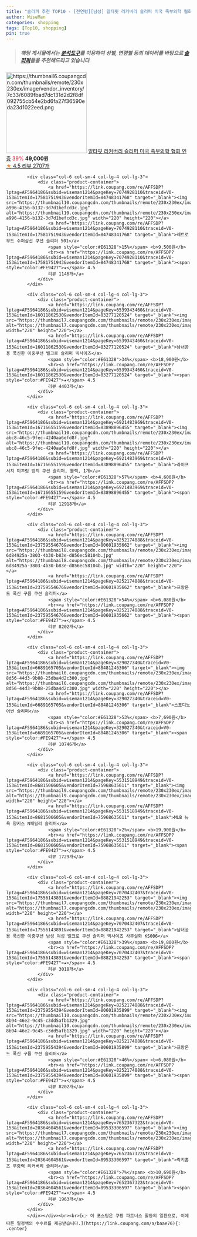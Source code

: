 ```yaml
---
title: "슬리퍼 추천 TOP10 - [전연령][남성] 알타핏 리커버리 슬리퍼 미국 족부의학 협회 인증"
author: WiseMan
categories: shopping
tags: [Top10, shopping]
pin: true
---
```


> ##### 해당 게시물에서는 [**분석도구**](https://itemscout.io/)를 이용하여 **성별**, **연령별** 등의 데이터를 바탕으로 [**슬리퍼**](https://link.coupang.com/a/baae76)들을 추천해드리고 있습니다.
<div class="container"><div class="row">
            <div class="col-6 col-sm-4 col-lg-4 col-lg-3">
                <div class="product-container">
                    <a href="https://link.coupang.com/re/AFFSDP?lptag=AF5964186&subid=wiseman1214&pageKey=7746638453&traceid=V0-153&itemId=16551793745&vendorItemId=87981060946" target="_blank"><img src="https://thumbnail6.coupangcdn.com/thumbnails/remote/230x230ex/image/vendor_inventory/7c33/6089fbad7dc131d2d2f8df092755cb54e2bd6fa27f36590eda23d1022eed.png" alt="https://thumbnail6.coupangcdn.com/thumbnails/remote/230x230ex/image/vendor_inventory/7c33/6089fbad7dc131d2d2f8df092755cb54e2bd6fa27f36590eda23d1022eed.png" width="220" height="220"></a>
                    <a href="https://link.coupang.com/re/AFFSDP?lptag=AF5964186&subid=wiseman1214&pageKey=7746638453&traceid=V0-153&itemId=16551793745&vendorItemId=87981060946" target="_blank">알타핏 리커버리 슬리퍼 미국 족부의학 협회 인증</a>
                    <span style="color:#E61328">39%</span> <b>49,000원</b>
                    <br><a href="https://link.coupang.com/re/AFFSDP?lptag=AF5964186&subid=wiseman1214&pageKey=7746638453&traceid=V0-153&itemId=16551793745&vendorItemId=87981060946" target="_blank"><span style="color:#FE9427">★</span> 4.5
                    리뷰 2707개</a>
                </div>
            </div>
            
            <div class="col-6 col-sm-4 col-lg-4 col-lg-3">
                <div class="product-container">
                    <a href="https://link.coupang.com/re/AFFSDP?lptag=AF5964186&subid=wiseman1214&pageKey=7074928110&traceid=V0-153&itemId=17581751943&vendorItemId=84748341768" target="_blank"><img src="https://thumbnail10.coupangcdn.com/thumbnails/remote/230x230ex/image/retail/images/2023/01/18/12/9/3a11caad-a996-4156-b132-3d7d1befcd3c.jpg" alt="https://thumbnail10.coupangcdn.com/thumbnails/remote/230x230ex/image/retail/images/2023/01/18/12/9/3a11caad-a996-4156-b132-3d7d1befcd3c.jpg" width="220" height="220"></a>
                    <a href="https://link.coupang.com/re/AFFSDP?lptag=AF5964186&subid=wiseman1214&pageKey=7074928110&traceid=V0-153&itemId=17581751943&vendorItemId=84748341768" target="_blank">레트로무드 수퍼삼선 쿠션 슬리퍼 501</a>
                    <span style="color:#E61328">15%</span> <b>9,500원</b>
                    <br><a href="https://link.coupang.com/re/AFFSDP?lptag=AF5964186&subid=wiseman1214&pageKey=7074928110&traceid=V0-153&itemId=17581751943&vendorItemId=84748341768" target="_blank"><span style="color:#FE9427">★</span> 4.5
                    리뷰 1146개</a>
                </div>
            </div>
            
            <div class="col-6 col-sm-4 col-lg-4 col-lg-3">
                <div class="product-container">
                    <a href="https://link.coupang.com/re/AFFSDP?lptag=AF5964186&subid=wiseman1214&pageKey=6539343460&traceid=V0-153&itemId=16011862530&vendorItemId=83277120524" target="_blank"><img src="https://thumbnail7.coupangcdn.com/thumbnails/remote/230x230ex/image/0820_amir_esrgan_inf80k_batch_5_max3k/5541/efe89bc4024a216c97e72f15d554027e6c0e90ac13f19951fd32541b70e6.jpg" alt="https://thumbnail7.coupangcdn.com/thumbnails/remote/230x230ex/image/0820_amir_esrgan_inf80k_batch_5_max3k/5541/efe89bc4024a216c97e72f15d554027e6c0e90ac13f19951fd32541b70e6.jpg" width="220" height="220"></a>
                    <a href="https://link.coupang.com/re/AFFSDP?lptag=AF5964186&subid=wiseman1214&pageKey=6539343460&traceid=V0-153&itemId=16011862530&vendorItemId=83277120524" target="_blank">남녀공용 푹신한 이중쿠션 벨크로 슬리퍼 빅사이즈</a>
                    <span style="color:#E61328">34%</span> <b>18,900원</b>
                    <br><a href="https://link.coupang.com/re/AFFSDP?lptag=AF5964186&subid=wiseman1214&pageKey=6539343460&traceid=V0-153&itemId=16011862530&vendorItemId=83277120524" target="_blank"><span style="color:#FE9427">★</span> 4.5
                    리뷰 4403개</a>
                </div>
            </div>
            
            <div class="col-6 col-sm-4 col-lg-4 col-lg-3">
                <div class="product-container">
                    <a href="https://link.coupang.com/re/AFFSDP?lptag=AF5964186&subid=wiseman1214&pageKey=6921483969&traceid=V0-153&itemId=16716655159&vendorItemId=83898896455" target="_blank"><img src="https://thumbnail10.coupangcdn.com/thumbnails/remote/230x230ex/image/retail/images/2022/11/14/20/1/8d8b93a8-abc8-46c5-9fec-4240aa6efd8f.jpg" alt="https://thumbnail10.coupangcdn.com/thumbnails/remote/230x230ex/image/retail/images/2022/11/14/20/1/8d8b93a8-abc8-46c5-9fec-4240aa6efd8f.jpg" width="220" height="220"></a>
                    <a href="https://link.coupang.com/re/AFFSDP?lptag=AF5964186&subid=wiseman1214&pageKey=6921483969&traceid=V0-153&itemId=16716655159&vendorItemId=83898896455" target="_blank">라이프서치 미끄럼 방지 쿠션 슬리퍼, 블랙, 1개</a>
                    <span style="color:#E61328">57%</span> <b>4,600원</b>
                    <br><a href="https://link.coupang.com/re/AFFSDP?lptag=AF5964186&subid=wiseman1214&pageKey=6921483969&traceid=V0-153&itemId=16716655159&vendorItemId=83898896455" target="_blank"><span style="color:#FE9427">★</span> 4.5
                    리뷰 12918개</a>
                </div>
            </div>
            
            <div class="col-6 col-sm-4 col-lg-4 col-lg-3">
                <div class="product-container">
                    <a href="https://link.coupang.com/re/AFFSDP?lptag=AF5964186&subid=wiseman1214&pageKey=8252174888&traceid=V0-153&itemId=23759554676&vendorItemId=80601935662" target="_blank"><img src="https://thumbnail8.coupangcdn.com/thumbnails/remote/230x230ex/image/retail/images/963876591609309-6d84925a-3803-4b30-b83e-d856ec58104b.jpg" alt="https://thumbnail8.coupangcdn.com/thumbnails/remote/230x230ex/image/retail/images/963876591609309-6d84925a-3803-4b30-b83e-d856ec58104b.jpg" width="220" height="220"></a>
                    <a href="https://link.coupang.com/re/AFFSDP?lptag=AF5964186&subid=wiseman1214&pageKey=8252174888&traceid=V0-153&itemId=23759554676&vendorItemId=80601935662" target="_blank">프랑온드 폭신 구름 쿠션 슬리퍼</a>
                    <span style="color:#E61328">54%</span> <b>6,080원</b>
                    <br><a href="https://link.coupang.com/re/AFFSDP?lptag=AF5964186&subid=wiseman1214&pageKey=8252174888&traceid=V0-153&itemId=23759554676&vendorItemId=80601935662" target="_blank"><span style="color:#FE9427">★</span> 4.5
                    리뷰 8202개</a>
                </div>
            </div>
            
            <div class="col-6 col-sm-4 col-lg-4 col-lg-3">
                <div class="product-container">
                    <a href="https://link.coupang.com/re/AFFSDP?lptag=AF5964186&subid=wiseman1214&pageKey=329027340&traceid=V0-153&itemId=6689165705&vendorItemId=88481246306" target="_blank"><img src="https://thumbnail6.coupangcdn.com/thumbnails/remote/230x230ex/image/retail/images/2024/01/25/12/8/f5526fb8-8d56-44d3-9b08-25dba4d2c300.jpg" alt="https://thumbnail6.coupangcdn.com/thumbnails/remote/230x230ex/image/retail/images/2024/01/25/12/8/f5526fb8-8d56-44d3-9b08-25dba4d2c300.jpg" width="220" height="220"></a>
                    <a href="https://link.coupang.com/re/AFFSDP?lptag=AF5964186&subid=wiseman1214&pageKey=329027340&traceid=V0-153&itemId=6689165705&vendorItemId=88481246306" target="_blank">스포디노 어번 슬리퍼</a>
                    <span style="color:#E61328">53%</span> <b>7,690원</b>
                    <br><a href="https://link.coupang.com/re/AFFSDP?lptag=AF5964186&subid=wiseman1214&pageKey=329027340&traceid=V0-153&itemId=6689165705&vendorItemId=88481246306" target="_blank"><span style="color:#FE9427">★</span> 4.5
                    리뷰 10746개</a>
                </div>
            </div>
            
            <div class="col-6 col-sm-4 col-lg-4 col-lg-3">
                <div class="product-container">
                    <a href="https://link.coupang.com/re/AFFSDP?lptag=AF5964186&subid=wiseman1214&pageKey=5531518949&traceid=V0-153&itemId=8681506605&vendorItemId=75968635611" target="_blank"><img src="https://thumbnail9.coupangcdn.com/thumbnails/remote/230x230ex/image/rs_quotation_api/21gbuie5/5ea609d716fb46d4bdb0263e74c8eb9c.jpg" alt="https://thumbnail9.coupangcdn.com/thumbnails/remote/230x230ex/image/rs_quotation_api/21gbuie5/5ea609d716fb46d4bdb0263e74c8eb9c.jpg" width="220" height="220"></a>
                    <a href="https://link.coupang.com/re/AFFSDP?lptag=AF5964186&subid=wiseman1214&pageKey=5531518949&traceid=V0-153&itemId=8681506605&vendorItemId=75968635611" target="_blank">MLB 뉴욕 양키스 N패밀리 슬리퍼</a>
                    <span style="color:#E61328">2%</span> <b>19,900원</b>
                    <br><a href="https://link.coupang.com/re/AFFSDP?lptag=AF5964186&subid=wiseman1214&pageKey=5531518949&traceid=V0-153&itemId=8681506605&vendorItemId=75968635611" target="_blank"><span style="color:#FE9427">★</span> 4.5
                    리뷰 1729개</a>
                </div>
            </div>
            
            <div class="col-6 col-sm-4 col-lg-4 col-lg-3">
                <div class="product-container">
                    <a href="https://link.coupang.com/re/AFFSDP?lptag=AF5964186&subid=wiseman1214&pageKey=7070432407&traceid=V0-153&itemId=17556143891&vendorItemId=88821942253" target="_blank"><img src="https://thumbnail7.coupangcdn.com/thumbnails/remote/230x230ex/image/0820_amir_esrgan_inf80k_batch_2_max3k/8a74/808da474d36e6e9ba12f014e51f22f674a2d8c6b636900cd3010383c359b.jpg" alt="https://thumbnail7.coupangcdn.com/thumbnails/remote/230x230ex/image/0820_amir_esrgan_inf80k_batch_2_max3k/8a74/808da474d36e6e9ba12f014e51f22f674a2d8c6b636900cd3010383c359b.jpg" width="220" height="220"></a>
                    <a href="https://link.coupang.com/re/AFFSDP?lptag=AF5964186&subid=wiseman1214&pageKey=7070432407&traceid=V0-153&itemId=17556143891&vendorItemId=88821942253" target="_blank">남녀공용 푹신한 이중쿠션 남성 여성 벨크로 쿠션 슬리퍼 빅사이즈 사무실화 KS006</a>
                    <span style="color:#E61328">39%</span> <b>19,800원</b>
                    <br><a href="https://link.coupang.com/re/AFFSDP?lptag=AF5964186&subid=wiseman1214&pageKey=7070432407&traceid=V0-153&itemId=17556143891&vendorItemId=88821942253" target="_blank"><span style="color:#FE9427">★</span> 4.5
                    리뷰 3018개</a>
                </div>
            </div>
            
            <div class="col-6 col-sm-4 col-lg-4 col-lg-3">
                <div class="product-container">
                    <a href="https://link.coupang.com/re/AFFSDP?lptag=AF5964186&subid=wiseman1214&pageKey=8252174888&traceid=V0-153&itemId=23759554394&vendorItemId=80601935899" target="_blank"><img src="https://thumbnail10.coupangcdn.com/thumbnails/remote/230x230ex/image/retail/images/2022/02/18/10/1/e1be5f47-8b94-46e2-9c45-c3dd5afb1329.jpg" alt="https://thumbnail10.coupangcdn.com/thumbnails/remote/230x230ex/image/retail/images/2022/02/18/10/1/e1be5f47-8b94-46e2-9c45-c3dd5afb1329.jpg" width="220" height="220"></a>
                    <a href="https://link.coupang.com/re/AFFSDP?lptag=AF5964186&subid=wiseman1214&pageKey=8252174888&traceid=V0-153&itemId=23759554394&vendorItemId=80601935899" target="_blank">프랑온드 폭신 구름 쿠션 슬리퍼</a>
                    <span style="color:#E61328">46%</span> <b>6,080원</b>
                    <br><a href="https://link.coupang.com/re/AFFSDP?lptag=AF5964186&subid=wiseman1214&pageKey=8252174888&traceid=V0-153&itemId=23759554394&vendorItemId=80601935899" target="_blank"><span style="color:#FE9427">★</span> 4.5
                    리뷰 8202개</a>
                </div>
            </div>
            
            <div class="col-6 col-sm-4 col-lg-4 col-lg-3">
                <div class="product-container">
                    <a href="https://link.coupang.com/re/AFFSDP?lptag=AF5964186&subid=wiseman1214&pageKey=7652367322&traceid=V0-153&itemId=20364604561&vendorItemId=89533306597" target="_blank"><img src="https://thumbnail7.coupangcdn.com/thumbnails/remote/230x230ex/image/vendor_inventory/1798/1b77540561b20c0a1399d6e65d675d803806a350d80f0059cf8b6ec80f6d.jpg" alt="https://thumbnail7.coupangcdn.com/thumbnails/remote/230x230ex/image/vendor_inventory/1798/1b77540561b20c0a1399d6e65d675d803806a350d80f0059cf8b6ec80f6d.jpg" width="220" height="220"></a>
                    <a href="https://link.coupang.com/re/AFFSDP?lptag=AF5964186&subid=wiseman1214&pageKey=7652367322&traceid=V0-153&itemId=20364604561&vendorItemId=89533306597" target="_blank">락키홈즈 무중력 리커버리 슬리퍼</a>
                    <span style="color:#E61328">7%</span> <b>10,690원</b>
                    <br><a href="https://link.coupang.com/re/AFFSDP?lptag=AF5964186&subid=wiseman1214&pageKey=7652367322&traceid=V0-153&itemId=20364604561&vendorItemId=89533306597" target="_blank"><span style="color:#FE9427">★</span> 4.5
                    리뷰 1963개</a>
                </div>
            </div>
            </div></div><br><br>[👉 이 포스팅은 쿠팡 파트너스 활동의 일환으로, 이에 따른 일정액의 수수료를 제공받습니다.](https://link.coupang.com/a/baae76){: .center}